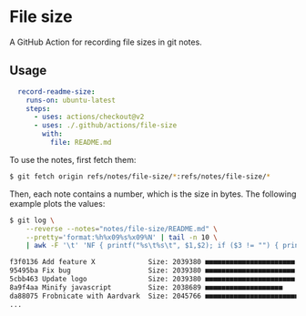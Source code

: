 # File size

A GitHub Action for recording file sizes in git notes.

## Usage

``` yaml
  record-readme-size:
    runs-on: ubuntu-latest
    steps:
      - uses: actions/checkout@v2
      - uses: ./.github/actions/file-size
        with:
          file: README.md
```

To use the notes, first fetch them:

``` bash
$ git fetch origin refs/notes/file-size/*:refs/notes/file-size/*
```

Then, each note contains a number, which is the size in bytes. The following example plots the values:

``` bash
$ git log \
    --reverse --notes="notes/file-size/README.md" \
    --pretty='format:%h%x09%s%x09%N' | tail -n 10 \
    | awk -F '\t' 'NF { printf("%s\t%s\t", $1,$2); if ($3 != "") { printf("Size: %s ", $3); i = 0; while (i++ < ($3 - 2035000) / 200) printf "■" }; print "" }'

f3f0136 Add feature X             Size: 2039380 ■■■■■■■■■■■■■■■■■■■■■■
95495ba Fix bug                   Size: 2039380 ■■■■■■■■■■■■■■■■■■■■■■
5cbb463 Update logo               Size: 2039380 ■■■■■■■■■■■■■■■■■■■■■■
8a9f4aa Minify javascript         Size: 2038689 ■■■■■■■■■■■■■■■■■■■
da88075 Frobnicate with Aardvark  Size: 2045766 ■■■■■■■■■■■■■■■■■■■■■■■■■■■■■■■■■■■■■■■■■■■■■■■■■■■■■■
...
```

